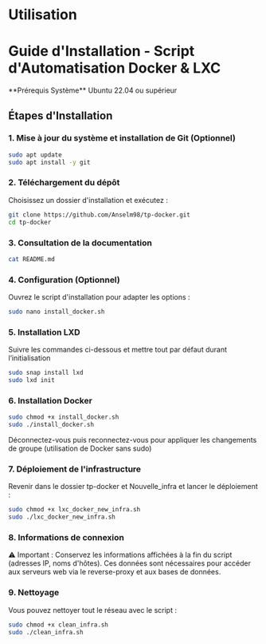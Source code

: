 # Utilisation

# Guide d'Installation - Script d'Automatisation Docker & LXC

<aside>
**Prérequis Système**
Ubuntu 22.04 ou supérieur

</aside>

## Étapes d'Installation

### 1. Mise à jour du système et installation de Git (Optionnel)

```bash
sudo apt update
sudo apt install -y git
```

### 2. Téléchargement du dépôt

Choisissez un dossier d'installation et exécutez :

```bash
git clone https://github.com/Anselm98/tp-docker.git
cd tp-docker
```

### 3. Consultation de la documentation

```bash
cat README.md
```

### 4. Configuration (Optionnel)

Ouvrez le script d'installation pour adapter les options :

```bash
sudo nano install_docker.sh
```

### 5. Installation LXD

Suivre les commandes ci-dessous et mettre tout par défaut durant l’initialisation

```bash
sudo snap install lxd
sudo lxd init
```

### 6. Installation Docker

```bash
sudo chmod +x install_docker.sh
sudo ./install_docker.sh
```

<aside>
Déconnectez-vous puis reconnectez-vous pour appliquer les changements de groupe (utilisation de Docker sans sudo)

</aside>

### 7. Déploiement de l'infrastructure

Revenir dans le dossier tp-docker et Nouvelle_infra et lancer le déploiement :

```bash
sudo chmod +x lxc_docker_new_infra.sh
sudo ./lxc_docker_new_infra.sh
```

### 8. Informations de connexion

<aside>
⚠️ Important : Conservez les informations affichées à la fin du script (adresses IP, noms d'hôtes). Ces données sont nécessaires pour accéder aux serveurs web via le reverse-proxy et aux bases de données.

</aside>

### 9. Nettoyage

Vous pouvez nettoyer tout le réseau avec le script :

```bash
sudo chmod +x clean_infra.sh
sudo ./clean_infra.sh
```